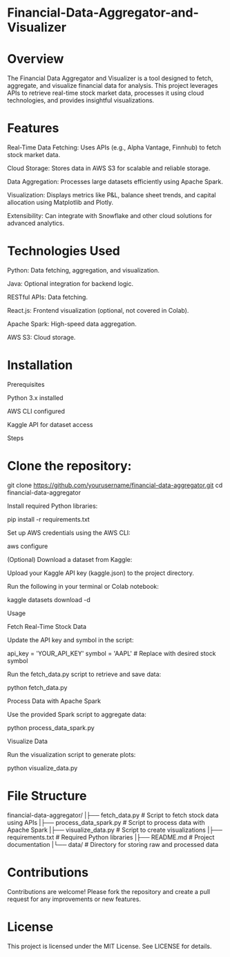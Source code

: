 # Financial-Data-Aggregator-and-Visualizer
# Overview 

The Financial Data Aggregator and Visualizer is a tool designed to fetch, aggregate, and visualize financial data for analysis. This project leverages APIs to retrieve real-time stock market data, processes it using cloud technologies, and provides insightful visualizations.

# Features

Real-Time Data Fetching: Uses APIs (e.g., Alpha Vantage, Finnhub) to fetch stock market data.

Cloud Storage: Stores data in AWS S3 for scalable and reliable storage.

Data Aggregation: Processes large datasets efficiently using Apache Spark.

Visualization: Displays metrics like P&L, balance sheet trends, and capital allocation using Matplotlib and Plotly.

Extensibility: Can integrate with Snowflake and other cloud solutions for advanced analytics.

# Technologies Used

Python: Data fetching, aggregation, and visualization.

Java: Optional integration for backend logic.

RESTful APIs: Data fetching.

React.js: Frontend visualization (optional, not covered in Colab).

Apache Spark: High-speed data aggregation.

AWS S3: Cloud storage.

# Installation

Prerequisites

Python 3.x installed

AWS CLI configured

Kaggle API for dataset access

Steps

# Clone the repository:

git clone https://github.com/yourusername/financial-data-aggregator.git
cd financial-data-aggregator

Install required Python libraries:

pip install -r requirements.txt

Set up AWS credentials using the AWS CLI:

aws configure

(Optional) Download a dataset from Kaggle:

Upload your Kaggle API key (kaggle.json) to the project directory.

Run the following in your terminal or Colab notebook:

kaggle datasets download -d <dataset-name>

Usage

Fetch Real-Time Stock Data

Update the API key and symbol in the script:

api_key = 'YOUR_API_KEY'
symbol = 'AAPL'  # Replace with desired stock symbol

Run the fetch_data.py script to retrieve and save data:

python fetch_data.py

Process Data with Apache Spark

Use the provided Spark script to aggregate data:

python process_data_spark.py

Visualize Data

Run the visualization script to generate plots:

python visualize_data.py

# File Structure

financial-data-aggregator/
|├── fetch_data.py          # Script to fetch stock data using APIs
|├── process_data_spark.py # Script to process data with Apache Spark
|├── visualize_data.py     # Script to create visualizations
|├── requirements.txt     # Required Python libraries
|├── README.md            # Project documentation
|└── data/                # Directory for storing raw and processed data

# Contributions

Contributions are welcome! Please fork the repository and create a pull request for any improvements or new features.

# License

This project is licensed under the MIT License. See LICENSE for details.
